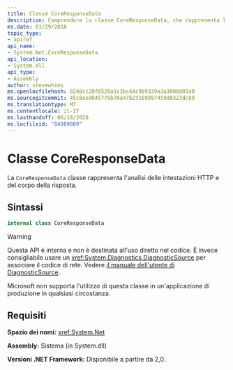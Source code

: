 ```yaml
---
title: Classe CoreResponseData
description: Comprendere la classe CoreResponseData, che rappresenta l'analisi delle intestazioni HTTP e del corpo della risposta. Si trova nello spazio dei nomi System.Net in .NET.
ms.date: 01/29/2018
topic_type:
- apiref
api_name:
- System.Net.CoreResponseData
api_location:
- System.dll
api_type:
- Assembly
author: stevewhims
ms.openlocfilehash: 8248cc20f6528a1c3bc64c9b9339a3a3000d03a0
ms.sourcegitcommit: 45c8eed045779b70a47b23169897459d0323dc89
ms.translationtype: MT
ms.contentlocale: it-IT
ms.lasthandoff: 06/18/2020
ms.locfileid: "84989809"
---
```

# <a name="coreresponsedata-class"></a>Classe CoreResponseData

La `CoreResponseData` classe rappresenta l'analisi delle intestazioni HTTP e del corpo della risposta.

## <a name="syntax"></a>Sintassi
  
```csharp
internal class CoreResponseData
```

> [!WARNING]
> Questa API è interna e non è destinata all'uso diretto nel codice. È invece consigliabile usare un <xref:System.Diagnostics.DiagnosticSource> per associare il codice di rete. Vedere [il manuale dell'utente di DiagnosticSource](https://github.com/dotnet/runtime/blob/master/src/libraries/System.Diagnostics.DiagnosticSource/src/DiagnosticSourceUsersGuide.md).
>
> Microsoft non supporta l'utilizzo di questa classe in un'applicazione di produzione in qualsiasi circostanza.

## <a name="requirements"></a>Requisiti

**Spazio dei nomi:** <xref:System.Net>

**Assembly:** Sistema (in System.dll)

**Versioni .NET Framework:** Disponibile a partire da 2,0.
